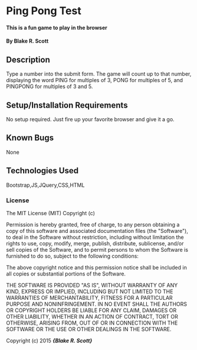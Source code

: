# Ping Pong Test

#### This is a fun game to play in the browser

#### By  Blake R. Scott

## Description

Type a number into the submit form.  The game will count up to that number, displaying the word PING for multiples of 3, PONG for multiples of 5, and PINGPONG for multiples of 3 and 5.

## Setup/Installation Requirements

No setup required.  Just fire up your favorite browser and give it a go.



## Known Bugs

None

## Technologies Used

Bootstrap,JS,JQuery,CSS,HTML

### License

The MIT License (MIT)
Copyright (c) <year> <copyright holders>

Permission is hereby granted, free of charge, to any person obtaining a copy of this software and associated documentation files (the "Software"), to deal in the Software without restriction, including without limitation the rights to use, copy, modify, merge, publish, distribute, sublicense, and/or sell copies of the Software, and to permit persons to whom the Software is furnished to do so, subject to the following conditions:

The above copyright notice and this permission notice shall be included in all copies or substantial portions of the Software.

THE SOFTWARE IS PROVIDED "AS IS", WITHOUT WARRANTY OF ANY KIND, EXPRESS OR IMPLIED, INCLUDING BUT NOT LIMITED TO THE WARRANTIES OF MERCHANTABILITY, FITNESS FOR A PARTICULAR PURPOSE AND NONINFRINGEMENT. IN NO EVENT SHALL THE AUTHORS OR COPYRIGHT HOLDERS BE LIABLE FOR ANY CLAIM, DAMAGES OR OTHER LIABILITY, WHETHER IN AN ACTION OF CONTRACT, TORT OR OTHERWISE, ARISING FROM, OUT OF OR IN CONNECTION WITH THE SOFTWARE OR THE USE OR OTHER DEALINGS IN THE SOFTWARE.

Copyright (c) 2015 **_{Blake R. Scott}_**
